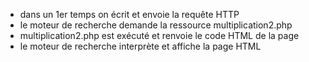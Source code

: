 - dans un 1er temps on écrit et envoie la requête HTTP
- le moteur de recherche demande la ressource multiplication2.php
- multiplication2.php est exécuté et renvoie le code HTML de la page
- le moteur de recherche interprète et affiche la page HTML